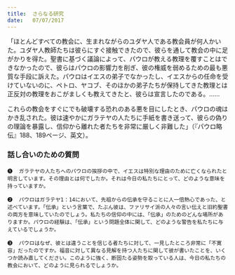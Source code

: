 ```yaml
---
title:  さらなる研究
date:   07/07/2017
---
```


「ほとんどすべての教会に、生まれながらのユダヤ人である教会員が何人かいた。ユダヤ人教師たちは彼らにすぐ接触できたので、彼らを通して教会の中に足がかりを得た。聖書に基づく議論によって、パウロが教える教理を覆すことはできなかったので、彼らはパウロの影響力を削ぎ、彼の権威を弱めるための最も悪質な手段に訴えた。パウロはイエスの弟子でなかったし、イエスからの任命を受けていないのに、ペトロ、ヤコブ、そのほかの弟子たちが保持してきた教理とは正反対の教理をおこがましくも教えてきたと、彼らは宣言したのである。……

これらの教会をすぐにでも破壊する恐れのある悪を目にしたとき、パウロの魂はかき乱された。彼は速やかにガラテヤの人たちに手紙を書き送って、彼らの偽りの理論を暴露し、信仰から離れた者たちを非常に厳しく非難した」（『パウロ略伝』188、189ページ、英文）。

### 話し合いのための質問

`❶	ガラテヤの人たちへのパウロの挨拶の中で、イエスは特別な理由のために亡くなられたと明言しています。その理由とは何でしたか。それは今日の私たちにとって、どのような意味を持っていますか。`

`❷	パウロはガラテヤ1：14において、先祖からの伝承を守ることに人一倍熱心であった、と述べています。「伝承」という言葉で、たぶん彼は、ファリサイ派の人々の言い伝えと旧約聖書の両方を意味していたのでしょう。私たちの信仰の中には、「伝承」のためのどんな場所がありますか。パウロの経験は、「伝承」という問題全体に関して、どのような警告を私たちに与えているでしょうか。`

`❸	パウロはなぜ、彼とは違うことを信じる者たちに対して、一見したところ非常に「不寛容」だったのですか。福音に対して異なる見解を持つ人たちに関して彼が書いたことを、いくつか読み直してください。このように強く、断固たる姿勢を取っている人は、今日の私たちの教会において、どのように見られるでしょうか。`
